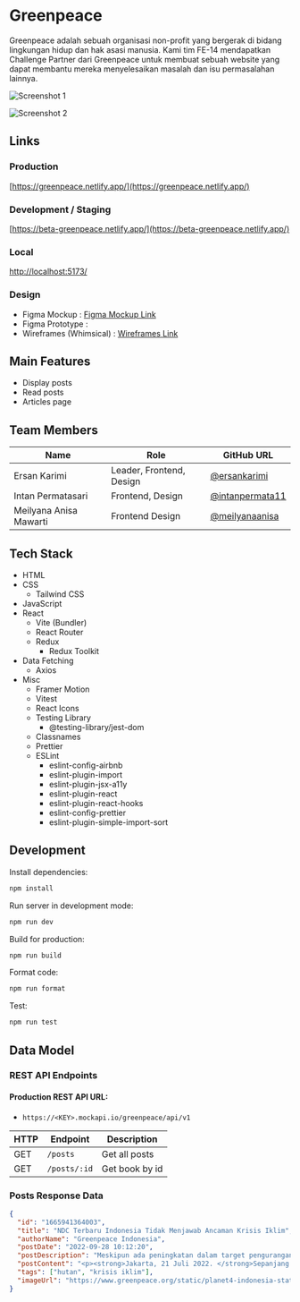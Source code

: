 # Greenpeace

Greenpeace adalah sebuah organisasi non-profit yang bergerak di bidang lingkungan hidup dan hak asasi manusia. Kami tim FE-14 mendapatkan Challenge Partner dari Greenpeace untuk membuat sebuah website yang dapat membantu mereka menyelesaikan masalah dan isu permasalahan lainnya.

![Screenshot 1]()

![Screenshot 2]()

## Links

### Production

[https://greenpeace.netlify.app/](https://greenpeace.netlify.app/)

### Development / Staging

[https://beta-greenpeace.netlify.app/](https://beta-greenpeace.netlify.app/)

### Local

[http://localhost:5173/](http://localhost:5173/)

### Design

- Figma Mockup : [Figma Mockup Link](https://www.figma.com/file/MX4CVAmrUe4FrkFrOmVDgU/Greenpeace-Mockups?node-id=119%3A31011)
- Figma Prototype :
- Wireframes (Whimsical) : [Wireframes Link](https://whimsical.com/greenpeace-wireframe-PF2tuqF2hMAvC8R775c7Xa@7YNFXnKbYkjeN7qQXEaz4)

## Main Features

- Display posts
- Read posts
- Articles page

## Team Members

| Name                   | Role                     | GitHub URL                                           |
| ---------------------- | ------------------------ | ---------------------------------------------------- |
| Ersan Karimi           | Leader, Frontend, Design | [@ersankarimi](https://github.com/ersankarimi)       |
| Intan Permatasari      | Frontend, Design         | [@intanpermata11](https://github.com/intanpermata11) |
| Meilyana Anisa Mawarti | Frontend Design          | [@meilyanaanisa](https://github.com/meilyanaanisa)   |

## Tech Stack

- HTML
- CSS
  - Tailwind CSS
- JavaScript
- React
  - Vite (Bundler)
  - React Router
  - Redux
    - Redux Toolkit
- Data Fetching
  - Axios
- Misc
  - Framer Motion
  - Vitest
  - React Icons
  - Testing Library
    - @testing-library/jest-dom
  - Classnames
  - Prettier
  - ESLint
    - eslint-config-airbnb
    - eslint-plugin-import
    - eslint-plugin-jsx-a11y
    - eslint-plugin-react
    - eslint-plugin-react-hooks
    - eslint-config-prettier
    - eslint-plugin-simple-import-sort

## Development

Install dependencies:

```sh
npm install
```

Run server in development mode:

```sh
npm run dev
```

Build for production:

```sh
npm run build
```

Format code:

```sh
npm run format
```

Test:

```sh
npm run test
```

## Data Model

### REST API Endpoints

#### Production REST API URL:

- `https://<KEY>.mockapi.io/greenpeace/api/v1`

| HTTP | Endpoint     | Description    |
| ---- | ------------ | -------------- |
| GET  | `/posts`     | Get all posts  |
| GET  | `/posts/:id` | Get book by id |

### Posts Response Data

```json
{
  "id": "1665941364003",
  "title": "NDC Terbaru Indonesia Tidak Menjawab Ancaman Krisis Iklim",
  "authorName": "Greenpeace Indonesia",
  "postDate": "2022-09-28 10:12:20",
  "postDescription": "Meskipun ada peningkatan dalam target pengurangan emisi, dari 29% menjadi 31.89% dengan usaha sendiri di tahun 2030, dan dari 41% menjadi 43.2% jika dengan bantuan internasional, namun enhanced NDC ini masih jauh dari harapan publik untuk melindungi masa depan Indonesia dari dampak buruk krisis iklim.",
  "postContent": "<p><strong>Jakarta, 21 Juli 2022. </strong>Sepanjang bulan Februari hingga Juni 2022 sejumlah organisasi dari gerakan Pawai Bebas Plastik [1] melakukan kegiatan <em>brand audit</em> di 11 titik pantai yang tersebar di 10 provinsi. Hasilnya, kemasan dari Unilever, Indofood dan Mayora Indah menjadi tiga besar penyumbang sampah kemasan plastik sekali pakai.</p> <p><em>Brand audit </em>ini bertujuan untuk mengetahui siapa produsen pemilik merek-merek yang kemasannya mencemari sungai, pantai dan lingkungan di Indonesia.&nbsp;</p> <p>Hasil <em>brand audit</em> yang dilakukan oleh gerakan Pawai Bebas Plastik dari bulan Februari hingga Juni 2022 di 27 titik pantai di Indonesia menunjukkan, produsen Indofood, Unilever dan Mayora Indah menempati sebagai 3 besar penyumbang sampah kemasan plastik sekali pakai yang mencemari 27 titik pantai di Indonesia. Pawai Bebas Plastik menemukan jenis kemasan plastik yang terbanyak selama <em>Brand Audit</em> adalah kemasan plastik sekali pakai yaitu sachet sebanyak 79,7 persen dari total temuan sampah plastik, ujar Tenia dari Divers Clean Action (DCA) [2]&nbsp;</p>",
  "tags": ["hutan", "krisis iklim"],
  "imageUrl": "https://www.greenpeace.org/static/planet4-indonesia-stateless/2021/11/beb8946b-gp1swjin_web_size-768x512.jpg"
}
```
